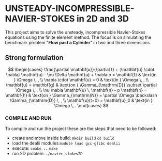 # UNSTEADY-INCOMPRESSIBLE-NAVIER-STOKES in 2D and 3D
This project aims to solve the unsteady, incompressible Navier-Stokes equations using the finite element method. The focus is on simulating the benchmark problem "**Flow past a Cylinder**" in two and three dimensions.

## Strong formulation
$$ \begin{cases} 
\frac{\partial \mathbf{u}}{\partial t} + (\mathbf{u} \cdot \nabla) \mathbf{u} - \nu \Delta \mathbf{u} + \nabla p = \mathbf{f} & \text{in } \Omega \, , \\ 
\nabla \cdot \mathbf{u} = 0 & \text{in } \Omega \, , \\ 
\mathbf{u} = \mathbf{g} & \text{on } \Gamma_{\mathrm{D}} \subset \partial \Omega \, , \\ 
\nu \nabla \mathbf{u} \, \mathbf{n} - p \mathbf{n} = \mathbf{h} & \text{on } \Gamma_{\mathrm{N}} = \partial \Omega \backslash \Gamma_{\mathrm{D}} \, , \\ 
\mathbf{u}(t=0) = \mathbf{u}_0 & \text{in } \Omega \, . 
\end{cases} $$

### COMPILE AND RUN
To compile and run the project these are the steps that need to be followed:

+ create and move inside build: `mkdir build` `cd build`
+ load the dealii modules:`module load gcc-glibc dealii`
+ execute: `cmake ..` `make`
+ run 2D problem: `./navier_stokes2D`
